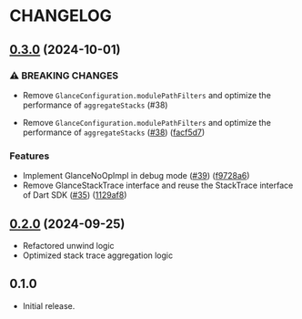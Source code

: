 # CHANGELOG

## [0.3.0](https://github.com/littleGnAl/glance/compare/0.2.0...0.3.0) (2024-10-01)


### ⚠ BREAKING CHANGES

* Remove `GlanceConfiguration.modulePathFilters` and optimize the performance of `aggregateStacks` (#38)

* Remove `GlanceConfiguration.modulePathFilters` and optimize the performance of `aggregateStacks` ([#38](https://github.com/littleGnAl/glance/issues/38)) ([facf5d7](https://github.com/littleGnAl/glance/commit/facf5d7aa745d73c1250942ac670fd14b57c73ea))


### Features

* Implement GlanceNoOpImpl in debug mode ([#39](https://github.com/littleGnAl/glance/issues/39)) ([f9728a6](https://github.com/littleGnAl/glance/commit/f9728a65e2326df26099860a94616a101eb2efa7))
* Remove GlanceStackTrace interface and reuse the StackTrace interface of Dart SDK ([#35](https://github.com/littleGnAl/glance/issues/35)) ([1129af8](https://github.com/littleGnAl/glance/commit/1129af88bb5ad722b971dd4543f5d7e048c150ea))

## [0.2.0](https://github.com/littleGnAl/glance/compare/0.1.0...0.2.0) (2024-09-25)

* Refactored unwind logic
* Optimized stack trace aggregation logic

## 0.1.0

* Initial release.
